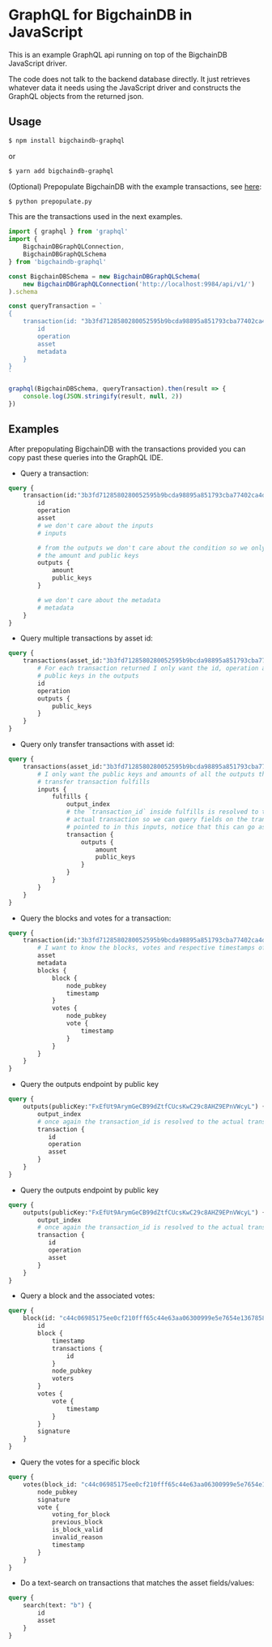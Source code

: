 # GraphQL for BigchainDB in JavaScript

This is an example GraphQL api running on top of the BigchainDB JavaScript driver.

The code does not talk to the backend database directly. It just retrieves
whatever data it needs using the JavaScript driver and constructs the GraphQL
objects from the returned json.

## Usage

```bash
$ npm install bigchaindb-graphql
```
or 

```bash
$ yarn add bigchaindb-graphql
```

(Optional) Prepopulate BigchainDB with the example transactions, see [here](https://github.com/bigchaindb/graphql-bigchaindb):
```bash
$ python prepopulate.py
```
This are the transactions used in the next examples.


```javascript
import { graphql } from 'graphql'
import {
    BigchainDBGraphQLConnection,
    BigchainDBGraphQLSchema
} from 'bigchaindb-graphql'

const BigchainDBSchema = new BigchainDBGraphQLSchema(
    new BigchainDBGraphQLConnection('http://localhost:9984/api/v1/')
).schema

const queryTransaction = `
{
    transaction(id: "3b3fd7128580280052595b9bcda98895a851793cba77402ca4de0963be958c9e") {
        id
        operation
        asset
        metadata
    } 
}
`

graphql(BigchainDBSchema, queryTransaction).then(result => {
    console.log(JSON.stringify(result, null, 2))
})
```

## Examples

After prepopulating BigchainDB with the transactions provided you can copy past
these queries into the GraphQL IDE.

- Query a transaction:
```graphql
query {
    transaction(id:"3b3fd7128580280052595b9bcda98895a851793cba77402ca4de0963be958c9e") {
        id
        operation
        asset
        # we don't care about the inputs
        # inputs

        # from the outputs we don't care about the condition so we only want
        # the amount and public keys
        outputs {
            amount
            public_keys
        }

        # we don't care about the metadata
        # metadata
    }
}
```

- Query multiple transactions by asset id:
```graphql
query {
    transactions(asset_id:"3b3fd7128580280052595b9bcda98895a851793cba77402ca4de0963be958c9e") {
        # For each transaction returned I only want the id, operation and
        # public keys in the outputs
        id
        operation
        outputs {
            public_keys
        }
    }
}
```

- Query only transfer transactions with asset id:
```graphql
query {
    transactions(asset_id:"3b3fd7128580280052595b9bcda98895a851793cba77402ca4de0963be958c9e", operation:"TRANSFER") {
        # I only want the public keys and amounts of all the outputs that this
        # transfer transaction fulfills
        inputs {
            fulfills {
                output_index
                # the `transaction_id` inside fulfills is resolved to the
                # actual transaction so we can query fields on the transaction
                # pointed to in this inputs, notice that this can go as deep as you like
                transaction {
                    outputs {
                        amount
                        public_keys
                    }
                }
            }
        }
    }
}
```

- Query the blocks and votes for a transaction:
```graphql
query {
    transaction(id:"3b3fd7128580280052595b9bcda98895a851793cba77402ca4de0963be958c9e") {
        # I want to know the blocks, votes and respective timestamps of a transaction
        asset
        metadata
        blocks {
            block {
                node_pubkey
                timestamp
            }
            votes {
                node_pubkey
                vote {
                    timestamp
                }
            }
        }
    }
}
```

- Query the outputs endpoint by public key
```graphql
query {
    outputs(publicKey:"FxEfUt9ArymGeCB99dZtfCUcsKwC29c8AHZ9EPnVWcyL") {
        output_index
        # once again the transaction_id is resolved to the actual transaction
        transaction {
           id
           operation
           asset
        }
    }
}
```

- Query the outputs endpoint by public key
```graphql
query {
    outputs(publicKey:"FxEfUt9ArymGeCB99dZtfCUcsKwC29c8AHZ9EPnVWcyL") {
        output_index
        # once again the transaction_id is resolved to the actual transaction
        transaction {
           id
           operation
           asset
        }
    }
}
```

- Query a block and the associated votes:
```graphql
query {
    block(id: "c44c06985175ee0cf210fff65c44e63aa06300999e5e7654e13678582522e8f0") {
        id
        block {
            timestamp
            transactions {
                id
            }
            node_pubkey
            voters
        }
        votes {
            vote {
                timestamp
            }
        }
        signature
    } 
}
```

- Query the votes for a specific block
```graphql
query {
    votes(block_id: "c44c06985175ee0cf210fff65c44e63aa06300999e5e7654e13678582522e8f0") {
        node_pubkey
        signature
        vote {
            voting_for_block
            previous_block
            is_block_valid
            invalid_reason
            timestamp
        }
    } 
}
```

- Do a text-search on transactions that matches the asset fields/values:
```graphql
query {
    search(text: "b") {
        id
        asset
    } 
}
```
